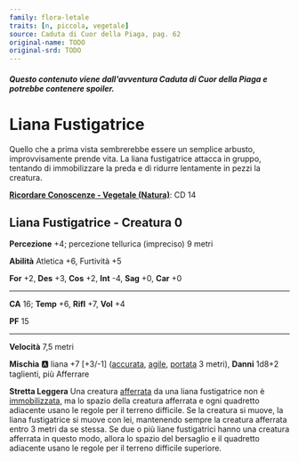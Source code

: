 ```yaml
---
family: flora-letale
traits: [n, piccola, vegetale]
source: Caduta di Cuor della Piaga, pag. 62
original-name: TODO
original-srd: TODO
---
```


##### Questo contenuto viene dall'avventura Caduta di Cuor della Piaga e potrebbe contenere spoiler.

# Liana Fustigatrice

Quello che a prima vista sembrerebbe essere un semplice arbusto, improvvisamente prende vita. La liana fustigatrice attacca in gruppo, tentando di immobilizzare la preda e di ridurre lentamente in pezzi la creatura.

**[Ricordare Conoscenze - Vegetale (Natura)](/azioni/ricordare-conoscenze)**: CD 14

## Liana Fustigatrice - Creatura 0

**Percezione** +4; percezione tellurica (impreciso) 9 metri

**Abilità** Atletica +6, Furtività +5

**For** +2, **Des** +3, **Cos** +2, **Int** -4, **Sag** +0, **Car** +0

***

**CA** 16; **Temp** +6, **Rifl** +7, **Vol** +4

**PF** 15

***

**Velocità** 7,5 metri

**Mischia** :a: liana +7 \[+3/-1] ([accurata](/tratti/accurata), [agile](/tratti/agile), [portata](/tratti/portata) 3 metri), **Danni** 1d8+2 taglienti, più Afferrare

**Stretta Leggera** Una creatura [afferrata](/condizioni/afferrato) da una liana fustigatrice non è [immobilizzata](/condizioni/immobilizzato), ma lo spazio della creatura afferrata e ogni quadretto adiacente usano le regole per il terreno difficile. Se la creatura si muove, la liana fustigatrice si muove con lei, mantenendo sempre la creatura afferrata entro 3 metri da se stessa. Se due o più liane fustigatrici hanno una creatura afferrata in questo modo, allora lo spazio del bersaglio e il quadretto adiacente usano le regole per il terreno difficile superiore.
